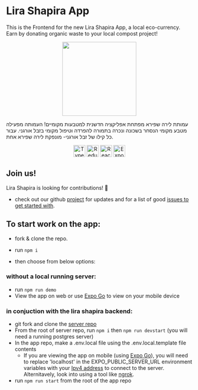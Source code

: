 # Lira Shapira App

<span>
This is the Frontend for the new Lira Shapira App, a local eco-currency. Earn by donating organic waste to your local compost project!

  <p align='center'>
    <img src='https://github.com/LiraShapira/app/assets/78416008/86655879-8047-4253-ac93-c1e88969f0ca' width='200' />
  </p>
עמותת לירה שפירא מפתחת אפליקציה חדשנית למטבעות מקומיים!
העמותה מפעילה מטבע מקומי הנסחר בשכונה ונכרה בתמורה להפרדה וטיפול מקומי בזבל אורגני.
עבור כל קילו של זבל אורגני- מונפקת לירה שפירא אחת.
</span>

<p align='center' padding="8px 0 0 0">
<img width="32px" title="Typescript" src="https://raw.githubusercontent.com/rahulbanerjee26/githubAboutMeGenerator/main/icons/typescript.svg" style="max-width:100%;">
<img width="32px" title="Redux" src="https://raw.githubusercontent.com/rahulbanerjee26/githubAboutMeGenerator/main/icons/redux.svg">
<img width="32px" title="React-Native" src="https://reactnative.dev/img/header_logo.svg" style="max-width:100%;"/>
<img width="32px" title="Expo" src="https://seekicon.com/free-icon-download/expo_1.svg" style="max-width:100%;"/>
</p>

## Join us!

Lira Shapira is looking for contributions! 🤚

- check out our github [project](https://github.com/orgs/LiraShapira/projects/1/views/1) for updates and for a list of good [issues to get started with](https://github.com/orgs/LiraShapira/projects/1/views/4).

## To start work on the app:

- fork & clone the repo.

- run `npm i`
- then choose from below options:

### without a local running server:

- run `npm run demo`
- View the app on web or use [Expo Go](https://docs.expo.dev/get-started/expo-go/) to view on your mobile device

### in conjuction with the lira shapira backend:

- git fork and clone the [server repo](https://github.com/LiraShapira/server)
- From the root of server repo, run `npm i` then `npm run devstart` (you will need a running postgres server)
- In the app repo, make a .env.local file using the .env.local.template file contents
  - If you are viewing the app on mobile (using [Expo Go](https://docs.expo.dev/get-started/expo-go/)), you will need to replace 'localhost' in the EXPO_PUBLIC_SERVER_URL environment variables with your [Ipv4 address](https://www.geeksforgeeks.org/how-to-access-localhost-on-mobile-browsers/) to connect to the server. Alternitavely, look into using a tool like [ngrok](https://ngrok.com/).
- run `npm run start` from the root of the app repo
